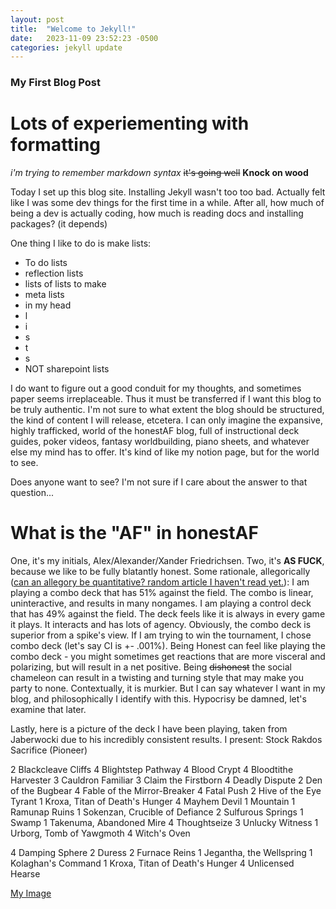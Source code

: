 ```yaml
---
layout: post
title:  "Welcome to Jekyll!"
date:   2023-11-09 23:52:23 -0500
categories: jekyll update
---
```

### My First Blog Post

# Lots of experiementing with formatting
_i'm trying to remember markdown syntax_
~~it's going well~~
__Knock on wood__

Today I set up this blog site. Installing Jekyll wasn't too too bad. Actually felt like I was some dev things for the first time in a while.
After all, how much of being a dev is actually coding, how much is reading docs and installing packages? (it depends)

One thing I like to do is make lists:
- To do lists
- reflection lists
- lists of lists to make
- meta lists
- in my head
- l
- i
- s
- t
- s
- NOT sharepoint lists

I do want to figure out a good conduit for my thoughts, and sometimes paper seems irreplaceable. Thus it must be transferred if I want this blog to be truly authentic. I'm not sure to what extent the blog should be structured, the kind of content I will release, etcetera. I can only imagine the expansive, highly trafficked, world of the honestAF blog, full of instructional deck guides, poker videos, fantasy worldbuilding, piano sheets, and whatever else my mind has to offer. It's kind of like my notion page, but for the world to see.

Does anyone want to see?
I'm not sure if I care about the answer to that question...

# What is the "AF" in honestAF
One, it's my initials, Alex/Alexander/Xander Friedrichsen.
Two, it's __AS FUCK__, because we like to be fully blatantly honest.
Some rationale, allegorically ([can an allegory be quantitative? random article I haven't read yet.](https://www.jstor.org/stable/465587)):
I am playing a combo deck that has 51% against the field. The combo is linear, uninteractive, and results in many nongames.
I am playing a control deck that has 49% against the field. The deck feels like it is always in every game it plays. It interacts and has lots of agency.
Obviously, the combo deck is superior from a spike's view. If I am trying to win the tournament, I chose combo deck (let's say CI is +- .001%).
Being Honest can feel like playing the combo deck - you might sometimes get reactions that are more visceral and polarizing, but will result in a net positive.
Being ~~dishonest~~ the social chameleon can result in a twisting and turning style that may make you party to none.
Contextually, it is murkier. But I can say whatever I want in my blog, and philosophically I identify with this.
Hypocrisy be damned, let's examine that later.

Lastly, here is a picture of the deck I have been playing, taken from Jaberwocki due to his incredibly consistent results.
I present: Stock Rakdos Sacrifice (Pioneer)

2 Blackcleave Cliffs
4 Blightstep Pathway
4 Blood Crypt
4 Bloodtithe Harvester
3 Cauldron Familiar
3 Claim the Firstborn
4 Deadly Dispute
2 Den of the Bugbear
4 Fable of the Mirror-Breaker
4 Fatal Push
2 Hive of the Eye Tyrant
1 Kroxa, Titan of Death's Hunger
4 Mayhem Devil
1 Mountain
1 Ramunap Ruins
1 Sokenzan, Crucible of Defiance
2 Sulfurous Springs
1 Swamp
1 Takenuma, Abandoned Mire
4 Thoughtseize
3 Unlucky Witness
1 Urborg, Tomb of Yawgmoth
4 Witch's Oven

4 Damping Sphere
2 Duress
2 Furnace Reins
1 Jegantha, the Wellspring
1 Kolaghan's Command
1 Kroxa, Titan of Death's Hunger
4 Unlicensed Hearse

[My Image](\assets\images\juicy-j.jpg)
